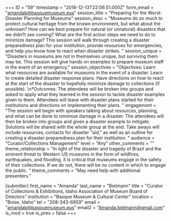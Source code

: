 +++
ID = "59"
timestamp = "2018-12-13T22:06:51.000Z"
form_email = "amandab@basquemuseum.eus"
session_title = "Preparing for the Worst: Disaster Planning for Museums"
session_desc = "Museums do so much to protect cultural heritage from the known environment, but what about the unknown? How can we best prepare for natural (or unnatural) disasters that we didn?t see coming? What are the first action steps we need to do to minimize damage? This session will walk through creating a disaster preparedness plan for your institution, provide resources for emergencies, and help you know how to react when disaster strikes. "
session_unique = "Disasters in museums are not in themselves unique, but surviving them may be. This session will give hands on examples to prepare museum staff in the event of an emergency."
session_objectives = "Objectives: Learn what resources are available for museums in the event of a disaster. Learn to create detailed disaster response plans. Have directions on how to react at the start of the disaster to hopefully minimize damage to collections (if possible). \n*Outcomes: The attendees will be broken into groups and asked to apply what they learned in the session to tackle disaster examples given to them. Attendees will leave with disaster plans started for their institutions and directions on implementing their plans. "
engagement = "The session will begin with speakers talking about resources, planning, and what can be done to minimize damage in a disaster. The attendees will then be broken into groups and given a disaster example to mitigate. Solutions will be shared with the whole group at the end. Take aways will include resources, contacts for disaster \"aid,\" as well as an outline for creating a disaster preparedness plan for their institution. "
audience = "Curator/Collections Management"
level = "Any"
other_comments = ""
theme_relationship = "In light of the disaster and tragedy of Brazil and the eminent threat to Western US museums in the form of wildfires, earthquakes, and flooding, it is critical that museums engage in the safety of their collections. If we do not, there will be no content in which to engage the public.  "
theme_comments = "May need help with additional presenters."

[submitter]
first_name = "Amanda"
last_name = "Bielmann"
title = "Curator of Collections & Exhibitions, Idaho Association of Museum Board of Directors"
institution = "Basque Museum & Cultural Center"
location = "Boise, Idaho"
tel = "208-343-6959"
email = "amandab@basquemuseum.eus"
email2 = "Amanda.bielmann@gmail.com"
is_mod = true
is_pres = false
+++
